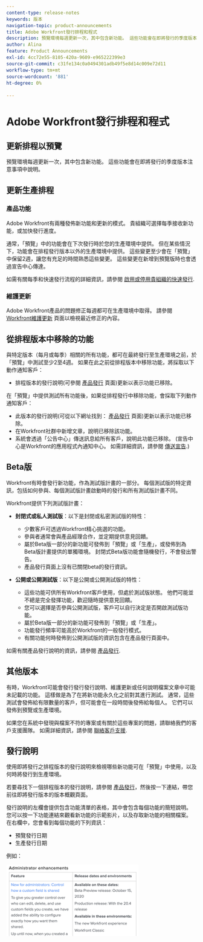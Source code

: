 ```yaml
---
content-type: release-notes
keywords: 版本
navigation-topic: product-announcements
title: Adobe Workfront發行排程和程式
description: 預覽環境每週更新一次，其中包含新功能。 這些功能會在即將發行的季度版本注意事項中說明。
author: Alina
feature: Product Announcements
exl-id: 4cc72e55-8105-420a-9609-e965222399e3
source-git-commit: c31fe134c0a0494301adb49f5e8d14c009e72d11
workflow-type: tm+mt
source-wordcount: '881'
ht-degree: 0%

---
```


# Adobe Workfront發行排程和程式

## 更新排程以預覽

預覽環境每週更新一次，其中包含新功能。 這些功能會在即將發行的季度版本注意事項中說明。

## 更新生產排程

### 產品功能


Adobe Workfront有兩種發佈新功能和更新的模式。 貴組織可選擇每季接收新功能，或加快發行進度。

通常，「預覽」中的功能會在下次發行時於您的生產環境中提供。 但在某些情況下，功能會在排程發行版本以外的生產環境中提供。 這些變更至少會在「預覽」中保留2週，讓您有充足的時間熟悉這些變更。 這些變更在新增到預覽版時也會透過宣告中心傳達。

如需有關每季和快速發行流程的詳細資訊，請參閱 [啟用或停用貴組織的快速發行](/help/quicksilver/administration-and-setup/set-up-workfront/configure-system-defaults/enable-fast-release-process.md).

### 維護更新

Adobe Workfront產品的問題修正每週都可在生產環境中取得。 請參閱 [Workfront維護更新](https://experienceleague.adobe.com/docs/workfront-known-issues/releases/current-updates.html) 頁面以檢視最近修正的內容。

## 從排程版本中移除的功能

與特定版本（每月或每季）相關的所有功能，都可在最終發行至生產環境之前，於「預覽」中測試至少2至4週。 如果在此之前從排程版本中移除功能，將採取以下動作通知客戶：

* 排程版本的發行說明(可參閱 [產品發行](../../product-announcements/product-releases/product-releases.md) 頁面)更新以表示功能已移除。

在「預覽」中提供測試所有功能後，如果從排程發行中移除功能，會採取下列動作通知客戶：

* 此版本的發行說明(可從以下網址找到： [產品發行](../../product-announcements/product-releases/product-releases.md) 頁面)更新以表示功能已移除。
* 在Workfront社群中新增文章，說明已移除該功能。
* 系統會透過「公告中心」傳送訊息給所有客戶，說明此功能已移除。 (宣告中心是Workfront的應用程式內通知中心。 如需詳細資訊，請參閱 [傳送宣告](../../administration-and-setup/get-started-wf-administration/view-send-announcements.md).)

## Beta版

Workfront有時會發行新功能，作為測試版計畫的一部分。
每個測試版的特定資訊，包括如何參與、每個測試版計畫啟動時的發行和所有測試版計畫不同。

Workfront提供下列測試版計畫：

* **封閉式或私人測試版**：以下是封閉或私密測試版的特性：

   * 少數客戶可透過Workfront精心挑選的功能。
   * 參與者通常會與產品經理合作，並定期提供意見回饋。
   * 屬於Beta版一部分的新功能可發佈到「預覽」或「生產」，或發佈到為Beta版計畫提供的單獨環境。 封閉式Beta版功能會隨機發行，不會發出警告。
   * 產品發行頁面上沒有已關閉beta的發行資訊。

* **公開或公開測試版**：以下是公開或公開測試版的特性：

   * 這些功能可供所有Workfront客戶使用，但處於測試版狀態。 他們可能並不總是完全發揮功能，歡迎隨時提供意見回饋。
   * 您可以選擇是否參與公開測試版，客戶可以自行決定是否開啟測試版功能。
   * 屬於Beta版一部分的新功能可發佈到「預覽」或「生產」。
   * 功能發行頻率可能高於Workfront的一般發行模式。
   * 有關功能何時發佈到公開測試版的資訊包含在產品發行頁面中。

如需有關產品發行說明的資訊，請參閱 [產品發行](../../product-announcements/product-releases/product-releases.md).

## 其他版本

有時，Workfront可能會發行發行發行說明、維護更新或任何說明檔案文章中可能未記載的功能。 這樣做是為了在將新功能永久化之前對其進行測試。 通常，這些測試會發佈給有限數量的客戶，但可能會在一段時間後發佈給每個人。 它們可以發佈到預覽或生產環境。

如果您在系統中發現與檔案不符的專案或有關於這些專案的問題，請聯絡我們的客戶支援團隊。 如需詳細資訊，請參閱 [聯絡客戶支援](../../workfront-basics/tips-tricks-and-troubleshooting/contact-customer-support.md).

## 發行說明

使用即將發行之排程版本的發行說明來檢視哪些新功能可在「預覽」中使用，以及何時將發行到生產環境。

若要尋找下一個排程版本的發行說明，請參閱 [產品發行](../../product-announcements/product-releases/product-releases.md)，然後按一下連結，帶您前往即將發行版本的版本概觀頁面。

發行說明的左欄會提供包含功能清單的表格，其中會包含每個功能的簡短說明。 您可以按一下功能連結來觀看新功能的示範影片，以及存取新功能的相關檔案。 在右欄中，您會看到每個功能的下列資訊：

* 預覽發行日期
* 生產發行日期

例如：

![](assets/release-notes-350x189.png)
